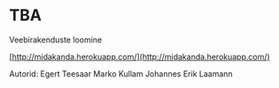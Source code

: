 # TBA
Veebirakenduste loomine

[http://midakanda.herokuapp.com/](http://midakanda.herokuapp.com/)


Autorid:
Egert Teesaar
Marko Kullam
Johannes Erik Laamann
